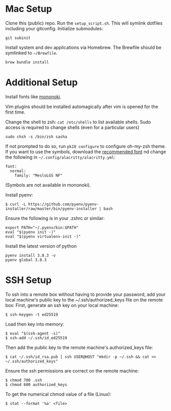 # Mac Setup

Clone this (public) repo. Run the `setup_script.sh`. This will symlink dotfiles including your gitconfig.
Initialize submodules:
```
git subinit
````

Install system and dev applications via Homebrew. The Brewfile should be symlinked to `~/Brewfile`.
```
brew bundle install
```

# Additional Setup
Install fonts like [mononoki](https://madmalik.github.io/mononoki/).

Vim plugins should be installed automagically after vim is opened for the first
time.

Change the shell to zsh:
`cat /etc/shells` to list available shells.
Sudo access is required to change shells (even for a particular users)
```
sudo chsh -s /bin/zsh sasha
```

If not prompted to do so, run `pk10 configure` to configure oh-my-zsh theme. If
you want to use the symbols, download the [recommended font](https://github.com/romkatv/powerlevel10k#meslo-nerd-font-patched-for-powerlevel10k) 
nd change the following in `~/.config/alacritty/alacritty.yml`:
```
font:
  normal:
    family: "MesloLGS NF"
```
(Symbols are not available in mononoki).

Install pyenv:
```
$ curl -L https://github.com/pyenv/pyenv-installer/raw/master/bin/pyenv-installer | bash
```
Ensure the following is in your .zshrc or similar:
```
export PATH="~/.pyenv/bin:$PATH"
eval "$(pyenv init -)"
eval "$(pyenv virtualenv-init -)"
```
Install the latest version of python
```
pyenv install 3.8.3 -v
pyenv global 3.8.3
```

# SSH Setup
To ssh into a remote box without having to provide your password, add your local machine's public key to the ~/.ssh/authorized_keys file on the remote box:
First, generate an ssh key on your local machine:
```
$ ssh-keygen -t ed25519
```
Load then key into memory:
```
$ eval "$(ssh-agent -s)"
$ ssh-add ~/.ssh/id_ed25519
```
Then add the public key to the remote machine's authorized_keys file:  
```
$ cat ~/.ssh/id_rsa.pub | ssh USER@HOST "mkdir -p ~/.ssh && cat >> ~/.ssh/authorized_keys"
```
Ensure the ssh permissions are correct on the remote machine:
```
$ chmod 700 .ssh
$ chmod 600 authorized_keys
```
To get the numerical chmod value of a file (Linux):
```
$ stat --format '%a' <file>
```
